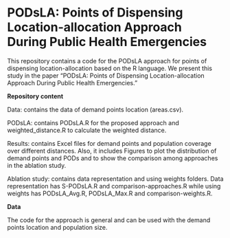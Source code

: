 # PODsLA: Points of Dispensing Location-allocation Approach During Public Health Emergencies
This repository contains a code for the PODsLA approach for points of dispensing location-allocation based on the R language. We present this study in the paper “PODsLA: Points of Dispensing Location-allocation Approach During Public Health Emergencies.”

**Repository content**

Data: contains the data of demand points location (areas.csv).

PODsLA: contains PODsLA.R for the proposed approach and weighted_distance.R to calculate the weighted distance.

Results: contains Excel files for demand points and population coverage over different distances. Also, it includes Figures to plot the distribution of demand points and PODs and to show the comparison among approaches in the ablation study.

Ablation study: contains data representation and using weights folders. Data representation has S-PODsLA.R and comparison-approaches.R while using weights has PODsLA_Avg.R, PODsLA_Max.R and comparison-weights.R. 

**Data**

The code for the approach is general and can be used with the demand points location and population size. 
